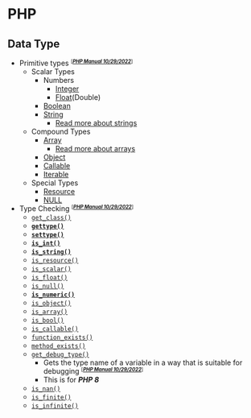 # PHP
## Data Type
- Primitive types <small><sup>[***[PHP Manual 10/29/2022](https://www.php.net/manual/en/language.types.intro.php)***]<sup></small>
    - Scalar Types
        - Numbers
            - [Integer](datatype-integer.php)
            - [Float](datatype-float.php)(Double)
        - [Boolean](datatype-boolean.php)
        - [String](datatype-string.php)
            - [Read more about strings](string/README.md)
    - Compound Types
        - [Array](datatype-array.php)
            - [Read more about arrays](array/README.md)
        - [Object](datatype-object.php)
        - [Callable](datatype-callable.php)
        - [Iterable](datatype-iterable.php)
    - Special Types
        - [Resource](datatype-resource.php)
        - [NULL](datatype-null.php)
- Type Checking <small><sup>[***[PHP Manual 10/29/2022](https://www.php.net/manual/en/function.gettype.php)***]<sup></small>
    - [`get_class()`](typecheck-get-class.php)
    - [**`gettype()`**](typecheck-get-type.php)
    - [**`settype()`**](typecheck-set-type.php)
    - [**`is_int()`**](typecheck-is-int.php)
    - [**`is_string()`**](typecheck-is-string.php)
    - [`is_resource()`](typecheck-is-resource.php)
    - [`is_scalar()`](typecheck-is-scalar.php)
    - [`is_float()`](typecheck-is-float.php)
    - [`is_null()`](typecheck-is-null.php)
    - [**`is_numeric()`**](typecheck-is-numeric.php)
    - [`is_object()`](typecheck-is-object.php)
    - [`is_array()`](typecheck-is-array.php)
    - [`is_bool()`](typecheck-is-bool.php)
    - [`is_callable()`](typecheck-is-callable.php)
    - [`function_exists()`](typecheck-is-func-exists.php)
    - [`method_exists()`](typecheck-is-method-exists.php)
    - [`get_debug_type()`](typecheck-get-debug-type.php)
        - Gets the type name of a variable in a way that is suitable for debugging <small><sup>[***[PHP Manual 10/29/2022](https://www.php.net/manual/en/function.get-debug-type.php)***]<sup></small>
        - This is for ***PHP 8***
    - [`is_nan()`](typecheck-is-nan.php)
    - [`is_finite()`](typecheck-is-nan.php)
    - [`is_infinite()`](typecheck-is-nan.php)
